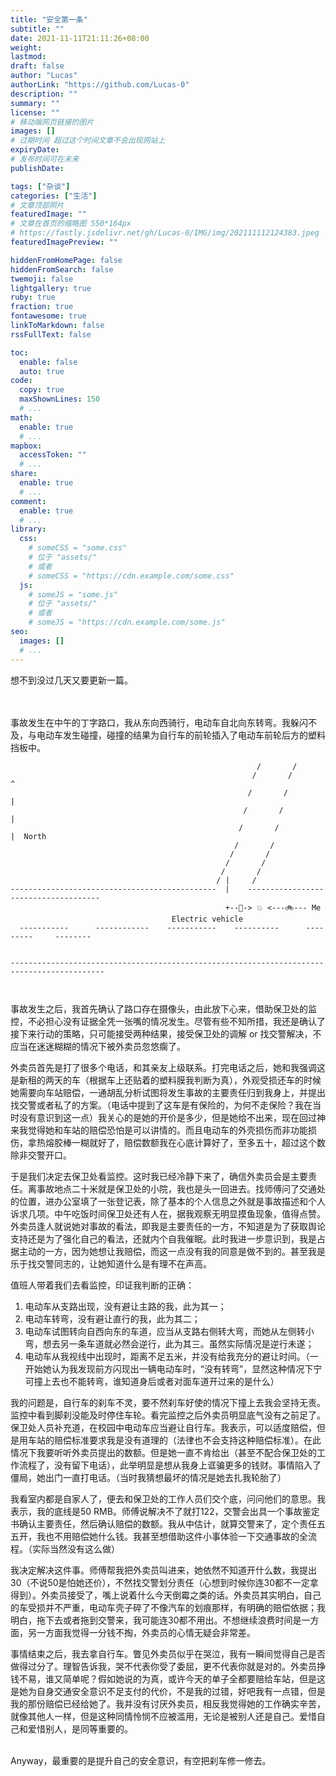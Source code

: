 ```yaml
---
title: "安全第一条"
subtitle: ""
date: 2021-11-11T21:11:26+08:00
weight: 
lastmod: 
draft: false
author: "Lucas"
authorLink: "https://github.com/Lucas-0"
description: ""
summary: ""
license: ""
# 移动端网页链接的图片
images: []
# 过期时间 超过这个时间文章不会出现网站上
expiryDate: 
# 发布时间可在未来
publishDate: 

tags: ["杂谈"]
categories: ["生活"]
# 文章顶部照片
featuredImage: ""
# 文章在首页的缩略图 550*164px
# https://fastly.jsdelivr.net/gh/Lucas-0/IMG/img/202111112124383.jpeg
featuredImagePreview: ""

hiddenFromHomePage: false
hiddenFromSearch: false
twemoji: false
lightgallery: true
ruby: true
fraction: true
fontawesome: true
linkToMarkdown: false
rssFullText: false

toc:
  enable: false
  auto: true
code:
  copy: true
  maxShownLines: 150
  # ...
math:
  enable: true
  # ...
mapbox:
  accessToken: ""
  # ...
share:
  enable: true
  # ...
comment:
  enable: true
  # ...
library:
  css:
    # someCSS = "some.css"
    # 位于 "assets/"
    # 或者
    # someCSS = "https://cdn.example.com/some.css"
  js:
    # someJS = "some.js"
    # 位于 "assets/"
    # 或者
    # someJS = "https://cdn.example.com/some.js"
seo:
  images: []
  # ...
---
```

想不到没过几天又要更新一篇。
<!--more-->
</br></br>
事故发生在中午的丁字路口，我从东向西骑行，电动车自北向东转弯。我躲闪不及，与电动车发生碰撞，碰撞的结果为自行车的前轮插入了电动车前轮后方的塑料挡板中。
```
                                                       /       /                           
                                                      /       /                 ^          
                                                     /       /                  |          
                                                    /       /                   |          
                                                   /       /                    |  North   
                                                  /       /                                
                                                 /       /                                 
                                                /       /                                  
                                               /       /                                   
                                              / |     /                                    
----------------------------------------------  |    ------------------------------------- 
                                                +--🛵-> 💥 <---🚲--- Me                
                                    Electric vehicle                                       
  -----------      ------------    -----------    ----------      ---------     --------   
                                                                                           
                                                                                           
-------------------------------------------------------------------------------------------
                                                                                           
                                                                                           
```
事故发生之后，我首先确认了路口存在摄像头，由此放下心来，借助保卫处的监控，不必担心没有证据全凭一张嘴的情况发生。尽管有些不知所措，我还是确认了接下来行动的策略，只可能接受两种结果，接受保卫处的调解 or 找交警解决，不应当在迷迷糊糊的情况下被外卖员忽悠瘸了。

外卖员首先是打了很多个电话，和其亲友上级联系。打完电话之后，她和我强调这是新租的两天的车（根据车上还贴着的塑料膜我判断为真），外观受损还车的时候她需要向车站赔偿，一通胡乱分析试图将发生事故的主要责任归到我身上，并提出找交警或者私了的方案。（电话中提到了这车是有保险的，为何不走保险？我在当时没有意识到这一点）我关心的是她的开价是多少，但是她给不出来，现在回过神来我觉得她和车站的赔偿恐怕是可以讲情的。而且电动车的外壳损伤而非功能损伤，拿热熔胶棒一糊就好了，赔偿数额我在心底计算好了，至多五十，超过这个数除非交警开口。

于是我们决定去保卫处看监控。这时我已经冷静下来了，确信外卖员会是主要责任。离事故地点二十米就是保卫处的小院，我也是头一回进去。找师傅问了交通处的位置，进办公室填了一张登记表，除了基本的个人信息之外就是事故描述和个人诉求几项。中午吃饭时间保卫处还有人在，据我观察无明显摸鱼现象，值得点赞。外卖员逢人就说她对事故的看法，即我是主要责任的一方，不知道是为了获取舆论支持还是为了强化自己的看法，还就内个自我催眠。此时我进一步意识到，我是占据主动的一方，因为她想让我赔偿，而这一点没有我的同意是做不到的。甚至我是乐于找交警同志的，让她知道什么是有理不在声高。

值班人带着我们去看监控，印证我判断的正确：
1. 电动车从支路出现，没有避让主路的我，此为其一；
2. 电动车转弯，没有避让直行的我，此为其二；
3. 电动车试图转向自西向东的车道，应当从支路右侧转大弯，而她从左侧转小弯，想去另一条车道就必然会逆行，此为其三。虽然实际情况是逆行未遂；
4. 电动车从我视线中出现时，距离不足五米，并没有给我充分的避让时间。（一开始她认为我发现前方闪现出一辆电动车时，“没有转弯”，显然这种情况下宁可撞上去也不能转弯，谁知道身后或者对面车道开过来的是什么）

我的问题是，自行车的刹车不灵，要不然刹车好使的情况下撞上去我会坚持无责。监控中看到脚刹没能及时停住车轮。看完监控之后外卖员明显底气没有之前足了。保卫处人员补充道，在校园中电动车应当避让自行车。我表示，可以适度赔偿，但是用车站的赔偿标准要求我是没有道理的（法律也不会支持这种赔偿标准）。在此情况下我要听听外卖员提出的数额。但是她一直不肯给出（甚至不配合保卫处的工作流程了，没有留下电话），此举明显是想从我身上诓骗更多的钱财。事情陷入了僵局，她出门一直打电话。（当时我猜想最坏的情况是她去扎我轮胎了）

我看室内都是自家人了，便去和保卫处的工作人员们交个底，问问他们的意思。我表示，我的底线是50 RMB。师傅说解决不了就打122，交警会出具一个事故鉴定书确认主要责任，然后确认赔偿的数额。我从中估计，就算交警来了，定个责任五五开，我也不用赔偿她什么钱。我甚至想借助这件小事体验一下交通事故的全流程。（实际当然没有这么做）

我决定解决这件事。师傅帮我把外卖员叫进来，她依然不知道开什么数，我提出30（不说50是怕她还价），不然找交警划分责任（心想到时候你连30都不一定拿得到）。外卖员接受了，嘴上说着什么今天倒霉之类的话。外卖员其实明白，自己的车受损并不严重，电动车壳子碎了不像汽车的划痕那样，有明确的赔偿依据；我明白，拖下去或者拖到交警来，我可能连30都不用出。不想继续浪费时间是一方面，另一方面我觉得一分钱不掏，外卖员的心情无疑会非常差。

事情结束之后，我去拿自行车。瞥见外卖员似乎在哭泣，我有一瞬间觉得自己是否做得过分了。理智告诉我，哭不代表你受了委屈，更不代表你就是对的。外卖员挣钱不易，谁又简单呢？假如她说的为真，或许今天的单子全都要赔给车站，但是这是她为自身交通安全意识不足支付的代价，不是我的过错，好吧我有一点错，但是我的那份赔偿已经给她了。我并没有讨厌外卖员，相反我觉得她的工作确实辛苦，就像其他人一样，但是这种同情怜悯不应被滥用，无论是被别人还是自己。爱惜自己和爱惜别人，是同等重要的。

<br/>
Anyway，最重要的是提升自己的安全意识，有空把刹车修一修去。